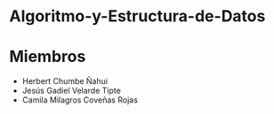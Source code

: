 # Algoritmo-y-Estructura-de-Datos

# Miembros
- Herbert Chumbe Ñahui
- Jesús Gadiel Velarde Tipte
- Camila Milagros Coveñas Rojas
